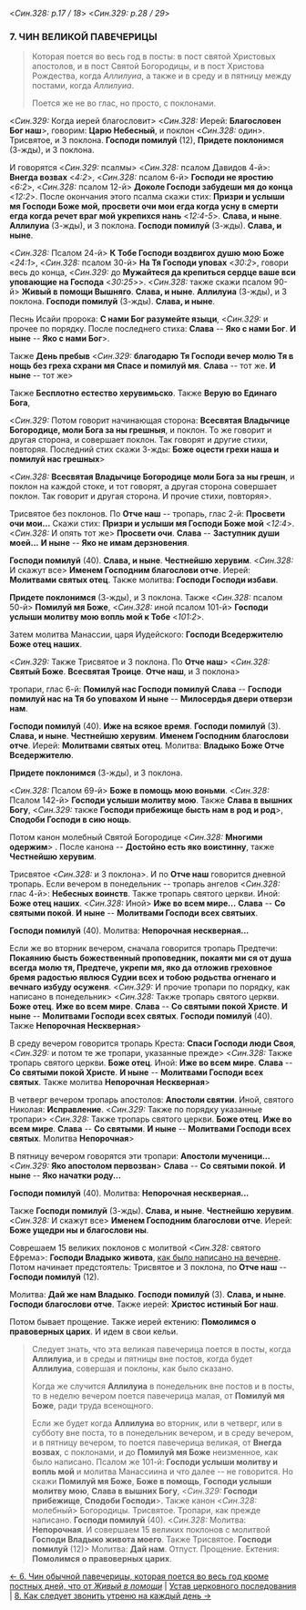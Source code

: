 
<*Син.328: p.17 / 18*>
<*Син.329: p.28 / 29*>

### 7. ЧИН ВЕЛИКОЙ ПАВЕЧЕРИЦЫ 

> Которая поется во весь год в посты: в пост святой Христовых апостолов, 
> и в пост Святой Богородицы, и в пост Христова Рождества, когда *Аллилуиа*, 
> а также и в среду и в пятницу между постами, когда *Аллилуиа*. 
>  
> Поется же не во глас, но просто, с поклонами.

<*Син.329:* Когда иерей благословит> <*Син.328:* Иерей: **Благословен Бог наш**>, 
говорим: **Царю Небесный**, и поклон <*Син.328:* один>. 
Трисвятое, и 3 поклона. 
**Господи помилуй** (12), **Придете поклонимся** (3-жды), и 3 поклона.

И говорятся <*Син.329:* псалмы> <*Син.328:* псалом Давидов 4-й>: **Внегда возвах** <*4:2*>,
<*Син.328:* псалом 6-й> **Господи не яростию** <*6:2*>,
<*Син.328:* псалом 12-й> **Доколе Господи забудеши мя до конца** <*12:2*>. 
После окончания этого псалма скажи стих: **Призри и услыши мя Господи Боже мой, 
просвети очи мои егда когда усну в смерти егда когда речет враг мой укрепихся нань** <*12:4-5*>.
**Слава, и ныне**. **Аллилуиа** (3-жды), и 3 поклона. **Господи помилуй** (3-жды). 
**Слава, и ныне**.

<*Син.328:* Псалом 24-й> **К Тобе Господи воздвигох душю мою Боже** <*24:1*>,
<*Син.328:* псалом 30-й> **На Тя Господи уповах** <*30:2*>, говори весь до конца,
<*Син.329:* до **Мужайтеся да крепиться сердце ваше вси уповающие на Господа** <*30:25*>>.
<*Син.328:* также скажи псалом 90-й> **Живый в помощи Вышняго**. 
**Слава, и ныне**. **Аллилуиа** (3-жды), и 3 поклона. **Господи помилуй** (3-жды).
**Слава, и ныне**.

Песнь Исайи пророка: **С нами Бог разумейте языци**,
<*Син.329:* и прочее по порядку. После последнего стиха: **Слава** -- **Яко с нами Бог**. 
**И ныне** -- **Яко с нами Бог**>. 

Также **День пребыв**
<*Син.329:* **благодарю Тя Господи вечер молю Тя в нощь без греха 
схрани мя Спасе и помилуй мя**. **Слава** -- тот же. **И ныне** -- тот же>

Также **Бесплотно естество херувимьско**. 
Также **Верую во Единаго Бога**, 

<*Син.329:* Потом говорит начинающая сторона: **Всесвятая Владычице Богородице, моли Бога 
за ны грешныя**, и поклон. То же говорит и другая сторона, и совершает поклон. 
Так говорят и другие стихи, повторяя. Последний стих скажи 3-жды: 
**Боже оцести грехи наша и помилуй нас грешных**>

<*Син.328:* **Всесвятая Владычице Богородице моли Бога за ны грешн**, 
и поклон на каждой стоке, и тот говорят, а другая сторона совершает поклон. 
Так говорит и другая сторона. И прочие стихи, повторяя>. 

Трисвятое без поклонов. По **Отче наш** -- тропарь, глас 2-й: 
**Просвети очи мои...** 
Скажи стих: **Призри и услыши мя Господи Боже мой** <*12:4*>.
<*Син.328:* И опять тот же> **Просвети очи**. 
**Слава** -- **Заступник души моей...** 
**И ныне** -- **Яко не имам дерзновения**. 

**Господи помилуй** (40). **Слава, и ныне**. **Честнейшю херувим**.
<*Син.328:* И скажут все> **Именем Господним благослови отче**. 
Иерей: **Молитвами святых отец**. 
Также молитва: **Господи Господи избави**. 

**Придете поклонимся** (3-жды), и 3 поклона. 
Также <*Син.328:* псалом 50-й> **Помилуй мя Боже**,
<*Син.328:* иной псалом 101-й> **Господи услыши молитву мою вопль мой к Тобе** <*101:2*>. 

Затем молитва Манассии, царя Иудейского: **Господи Вседержителю Боже отец наших**. 

<*Син.329:* Также Трисвятое и 3 поклона. По **Отче наш**> 
<*Син.328:* **Святый Боже**. **Всесвятая Троице**. **Отче наш**, и 3 поклона> 

тропари, глас 6-й: **Помилуй нас Господи помилуй**
**Слава** -- **Господи помилуй нас на Тя бо уповахом**
**И ныне** -- **Милосердья двери отверзи нам**.

**Господи помилуй** (40). **Иже на всякое время**. 
**Господи помилуй** (3). **Слава, и ныне**. **Честнейшю херувим**.
**Именем Господним благослови отче**.
Иерей: **Молитвами святых отец**.
Молитва: **Владыко Боже Отче Вседержителю**.

**Придете поклонимся** (3-жды), и 3 поклона.

<*Син.328:* Псалом 69-й> **Боже в помощь мою воньми**.
<*Син.328:* Псалом 142-й> **Господи услыши молитву мою**.
Также **Слава в вышних Богу**, 
<*Син.329:* также **Господи прибежище бысть нам в род и род**>, 
**Сподоби Господи в сию нощь**. 

Потом канон молебный Святой Богородице <*Син.328:* **Многими одержим**> .
После канона -- **Достойно есть яко воистинну**, также **Честнейшю херувим**.

Трисвятое <*Син.328:* и 3 поклона>. И по **Отче наш** говорится дневной тропарь. 
Если вечером в понедельник -- тропарь ангелов <*Син.328:* глас 4-й>: **Небесных воинств**. 
Также тропарь святого церкви. 
Иной: **Боже отец наших**.
<*Син.328:* Иной> **Иже во всем мире...** 
**Слава** -- **Со святыми покой**. 
**И ныне** -- **Молитвами Господи всех святыих**. 

**Господи помилуй** (40). Молитва: **Непорочная нескверная...**

Если же во вторник вечером, сначала говорится тропарь Предтечи: 
**Покаянию бысть божественный проповедник, покаяти ми ся от душа всегда 
молю тя, Предтече, укрепи мя, яко да отложив греховное бремя 
радостью явлюся Судии всех и тобою родьства огненаго и вечнаго избуду
осуженя**.
<*Син.329:* И прочие тропари по порядку, как написано в понедельник> 
<*Син.328:* Также тропарь святого церкви. **Боже отец**. **Иже во всем мире**. 
**Слава** -- **Со святыми покой Христе**. **И ныне** -- **Молитвами Господи всех святых**. 
**Господи помилуй** (40). Также **Непорочная Нескверная**> 

В среду вечером говорится тропарь Креста: **Спаси Господи люди Своя**,
<*Син.329:* и потом те же тропари, указанные прежде>
<*Син.328:* Также тропарь святого церкви. **Боже отец**. Иной: **Иже во всем мире**.
**Слава** -- **Со святыми покой Христе**. **И ныне** -- **Молитвами Господи всех святых**.
Также молитва **Непорочная Нескверная**>

В четверг вечером тропарь апостолов: **Апостоли святии**. 
Иной, святого Николая: **Исправление**.
<*Син.329:* Также по порядку указанные тропари>
<*Син.328:* Также тропарь святого церкви. **Боже отец**. **Иже во всем мире**.
**Слава** -- **Со святыми**. **И ныне** -- **Молитвами Господи всех святых**.
Молитва **Непорочная**>

В пятницу вечером говорятся эти тропари: **Апостоли мученици...**
<*Син.329:* **Яко апостолом первозван**>
**Слава** -- **Со святыми покой**. 
**И ныне** -- **Яко начатки роду...**

**Господи помилуй** (40). Молитва: **Непорочная нескверная...**

Также **Господи помилуй** (3-жды). **Слава, и ныне**. **Честнейшю херувим**.
<*Син.328:* И скажут все> **Именем Господним благослови отче**. 
Иерей: **Боже ущедри ны и благослови ны**.

Соврешаем 15 великих поклонов с молитвой 
<*Син.328:* святого Ефрема>: **Господи Владыко живота**, 
[как было написано на вечерне](004.md). 
Потом начинает предстоятель: Трисвятое и 3 поклона, 
по **Отче наш** -- **Господи помилуй** (12).

Молитва: **Дай же нам Владыко**.
**Господи помилуй** (3). **Слава, и ныне**. **Господи благослови отче**. 
Также иерей: **Христос истиный Бог наш**.

Потом бывает прощение. Также иерей ектению: **Помолимся о правоверных царих**. 
И идем в свои кельи.

> Следует знать, что эта великая павечерица поется в посты, когда **Аллилуиа**, 
> и в среды и пятницы вне постов, когда будет **Аллилуиа**, совершая и поклоны, 
> как было сказано. 
>  
> Когда же случится **Аллилуиа** в понедельник вне постов и в посты, то 
> в неделю вечером поется павечерица малая, от **Помилуй мя Боже**, 
> ради труда всенощного. 
>  
> Если же будет когда **Аллилуиа** во вторник, или в четверг, или в субботу 
> вне поста, то в понедельник вечером, и в среду вечером, и в пятницу вечером, 
> то поется павечерица великая, от **Внегда возвах**, с поклонами, 
> и до **Помилуй мя Боже** неизменное, как было написано. Псалом же 101-й: 
> **Господи услыши молитву и вопль мой** и молитва Манассиина и что далее -- не говорится. 
> Но скажи **Помилуй мя Боже**, **Боже в помощь**, **Господи услыши молитву мою**, 
> **Слава в вышних Богу**, <*Син.329:* **Господи прибежище**, **Сподоби Господи**>. 
> Также канон <*Син.328:* молебный> Богородицы. Трисвятое. Тропари, как прежде написано.
> **Господи помилуй** (40).
> <*Син.328:* Молитва: **Непорочная**. И совершаем 15 великих поклонов 
> с молитвой **Господи Владыко живота моего**. Также Трисвятое. **Господи помилуй** (12)>
> Молитва: **Дай нам**. Отпуст. Прощение. 
> Ектения: **Помолимся о правоверных царих**. 

[← 6. Чин обычной павечерицы, которая поется во весь год кроме постных дней, что от *Живый в помощи*](006.md)
| [Устав церковного последования](README.md)
| [8. Как следует звонить утреню на каждый день →](008.md)
